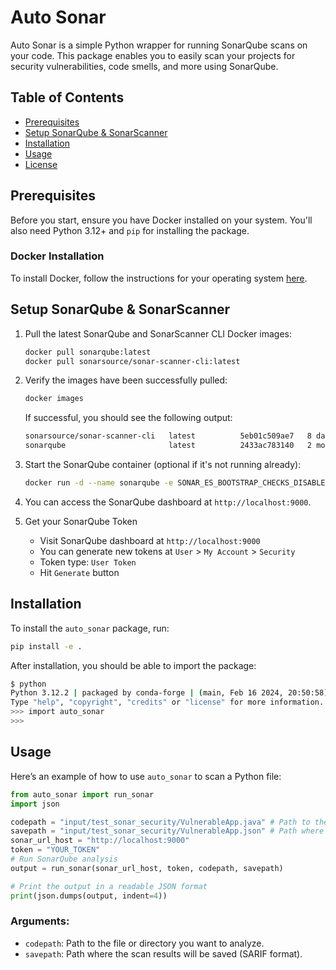 # Auto Sonar

Auto Sonar is a simple Python wrapper for running SonarQube scans on your code. This package enables you to easily scan your projects for security vulnerabilities, code smells, and more using SonarQube.

## Table of Contents
- [Prerequisites](#prerequisites)
- [Setup SonarQube & SonarScanner](#setup-sonarqube--sonarscanner)
- [Installation](#installation)
- [Usage](#usage)
- [License](#license)

## Prerequisites

Before you start, ensure you have Docker installed on your system. You'll also need Python 3.12+ and `pip` for installing the package.

### Docker Installation
To install Docker, follow the instructions for your operating system [here](https://docs.docker.com/get-docker/).

## Setup SonarQube & SonarScanner

1. Pull the latest SonarQube and SonarScanner CLI Docker images:
   ```bash
   docker pull sonarqube:latest
   docker pull sonarsource/sonar-scanner-cli:latest
   ```

2. Verify the images have been successfully pulled:
   ```bash
   docker images
   ```

   If successful, you should see the following output:
   ```bash
   sonarsource/sonar-scanner-cli   latest          5eb01c509ae7   8 days ago     887MB
   sonarqube                       latest          2433ac783140   2 months ago   1.07GB
   ```

3. Start the SonarQube container (optional if it's not running already):
   ```bash
   docker run -d --name sonarqube -e SONAR_ES_BOOTSTRAP_CHECKS_DISABLE=true -p 9000:9000 sonarqube:latest
   ```

4. You can access the SonarQube dashboard at `http://localhost:9000`.

5. Get your SonarQube Token
   - Visit SonarQube dashboard at `http://localhost:9000`
   - You can generate new tokens at `User` > `My Account` > `Security`
   - Token type: `User Token`
   - Hit `Generate` button

## Installation

To install the `auto_sonar` package, run:

```bash
pip install -e .
```

After installation, you should be able to import the package:

```bash
$ python
Python 3.12.2 | packaged by conda-forge | (main, Feb 16 2024, 20:50:58) [GCC 12.3.0] on linux
Type "help", "copyright", "credits" or "license" for more information.
>>> import auto_sonar
>>>
```

## Usage

Here’s an example of how to use `auto_sonar` to scan a Python file:

```python
from auto_sonar import run_sonar
import json

codepath = "input/test_sonar_security/VulnerableApp.java" # Path to the code to be analyzed
savepath = "input/test_sonar_security/VulnerableApp.json" # Path where the analysis results will be saved
sonar_url_host = "http://localhost:9000"
token = "YOUR_TOKEN"
# Run SonarQube analysis
output = run_sonar(sonar_url_host, token, codepath, savepath)

# Print the output in a readable JSON format
print(json.dumps(output, indent=4))
```

### Arguments:
- `codepath`: Path to the file or directory you want to analyze.
- `savepath`: Path where the scan results will be saved (SARIF format).